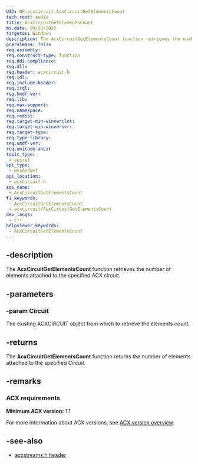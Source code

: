 ```yaml
---
UID: NF:acxcircuit.AcxCircuitGetElementsCount
tech.root: audio
title: AcxCircuitGetElementsCount
ms.date: 09/28/2022
targetos: Windows
description: The AcxCircuitGetElementsCount function retrieves the number of elements attached to the specified ACX circuit.
prerelease: false
req.assembly: 
req.construct-type: function
req.ddi-compliance: 
req.dll: 
req.header: acxcircuit.h
req.idl: 
req.include-header: 
req.irql: 
req.kmdf-ver: 
req.lib: 
req.max-support: 
req.namespace: 
req.redist: 
req.target-min-winverclnt: 
req.target-min-winversvr: 
req.target-type: 
req.type-library: 
req.umdf-ver: 
req.unicode-ansi: 
topic_type:
 - apiref
api_type:
 - HeaderDef
api_location:
 - acxcircuit.h
api_name:
 - AcxCircuitGetElementsCount
f1_keywords:
 - AcxCircuitGetElementsCount
 - acxcircuit/AcxCircuitGetElementsCount
dev_langs:
 - c++
helpviewer_keywords:
 - AcxCircuitGetElementsCount
---
```


## -description

The **AcxCircuitGetElementsCount** function retrieves the number of elements attached to the specified ACX circuit.

## -parameters

### -param Circuit

The existing ACXCIRCUIT object from which to retrieve the elements count.

## -returns

The **AcxCircuitGetElementsCount** function returns the number of elements attached to the specified *Circuit*.

## -remarks

### ACX requirements

**Minimum ACX version:** 1.1

For more information about ACX versions, see [ACX version overview](/windows-hardware/drivers/audio/acx-version-overview).

## -see-also

- [acxstreams.h header](index.md)
